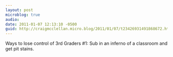 ```yaml
---
layout: post
microblog: true
audio: 
date: 2011-01-07 12:13:10 -0500
guid: http://craigmcclellan.micro.blog/2011/01/07/t23426931491868672.html
---
```

Ways to lose control of 3rd Graders #1: Sub in an inferno of a classroom and get pit stains.
